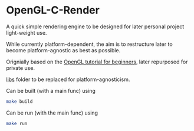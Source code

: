 # OpenGL-C-Render

A quick simple rendering engine to be designed for later personal project light-weight use.

While currently platform-dependent, the aim is to restructure later to become platform-agnostic as best as possible.

Orignially based on the [OpenGL tutorial for beginners](http://www.opengl-tutorial.org/beginners-tutorials), later repurposed for private use.

[libs](./libs) folder to be replaced for platform-agnosticism.

Can be built (with a main func) using
```bash
make build
```

Can be run (with the main func) using
``` bash
make run
```

